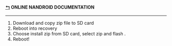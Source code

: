 #### [↰](README.md) ONLINE NANDROID DOCUMENTATION

---

1. Download and copy zip file to SD card
1. Reboot into recovery
1. Choose install zip from SD card, select zip and flash .
1. Reboot!